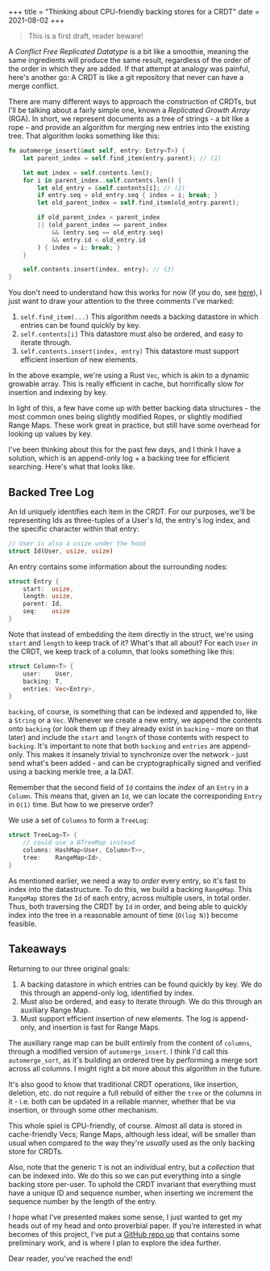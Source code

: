 +++
title = "Thinking about CPU-friendly backing stores for a CRDT"
date = 2021-08-02
+++

> This is a first draft, reader beware!

A *Conflict Free Replicated Datatype* is a bit like a smoothie, meaning the same ingredients will produce the same result, regardless of the order of the order in which they are added. If that attempt at analogy was painful, here's another go: A CRDT is like a git repository that never can have a merge conflict.

There are many different ways to approach the construction of CRDTs, but I'll be talking about a fairly simple one, known a *Replicated Growth Array* (RGA). In short, we represent documents as a tree of strings - a bit like a rope - and provide an algorithm for merging new entries into the existing tree. That algorithm looks something like this:

```rust
fn automerge_insert(&mut self, entry: Entry<T>) {
    let parent_index = self.find_item(entry.parent); // (1)

    let mut index = self.contents.len();
    for i in parent_index..self.contents.len() {
        let old_entry = &self.contents[i]; // (2)
        if entry.seq > old_entry.seq { index = i; break; }
        let old_parent_index = self.find_item(old_entry.parent);

        if old_parent_index < parent_index
        || (old_parent_index == parent_index
            && (entry.seq == old_entry.seq)
            && entry.id < old_entry.id
        ) { index = i; break; }
    }

    self.contents.insert(index, entry); // (3)
}
```

You don't need to understand how this works for now (If you do, see [here](https://josephg.com/blog/crdts-go-brrr/)), I just want to draw your attention to the three comments I've marked:

1. `self.find_item(...)` This algorithm needs a backing datastore in which entries can be found quickly by key.
2. `self.contents[i]` This datastore must also be ordered, and easy to iterate through.
3. `self.contents.insert(index, entry)` This datastore must support efficient insertion of new elements.

In the above example, we're using a Rust `Vec`, which is akin to a dynamic growable array. This is really efficient in cache, but horrifically slow for insertion and indexing by key.

In light of this, a few have come up with better backing data structures - the most common ones being slightly modified Ropes, or slightly modified Range Maps. These work great in practice, but still have some overhead for looking up values by key.

I've been thinking about this for the past few days, and I think I have a solution, which is an append-only log + a backing tree for efficient searching. Here's what that looks like.

## Backed Tree Log
An Id uniquely identifies each item in the CRDT. For our purposes, we'll be representing Ids as three-tuples of a User's Id, the entry's log index, and the specific character within that entry:

```rust
// User is also a usize under the hood
struct Id(User, usize, usize)
```

An entry contains some information about the surrounding nodes:

```rust
struct Entry {
    start:  usize,
    length: usize,
    parent: Id,
    seq:    usize
}
```

Note that instead of embedding the item directly in the struct, we're using `start` and `length` to keep track of it? What's that all about? For each `User` in the CRDT, we keep track of a column, that looks something like this:

```rust
struct Column<T> {
    user:    User,
    backing: T,
    entries: Vec<Entry>,
}
```

`backing`, of course, is something that can be indexed and appended to, like a `String` or a `Vec`. Whenever we create a new entry, we append the contents onto `backing` (or look them up if they already exist in `backing` - more on that later) and include the `start` and `length` of those contents with respect to `backing`. It's important to note that both `backing` and `entries` are append-only. This makes it insanely trivial to synchronize over the network - just send what's been added - and can be cryptographically signed and verified using a backing merkle tree, a la DAT.

Remember that the second field of `Id` contains the *index* of an `Entry` in a `Column`. This means that, given an `Id`, we can locate the corresponding `Entry` in `O(1)` time. But how to we preserve order?

We use a set of `Columns` to form a `TreeLog`:

```rust
struct TreeLog<T> {
    // could use a BTreeMap instead
    columns: HashMap<User, Column<T>>,
    tree:    RangeMap<Id>,
}
```

As mentioned earlier, we need a way to *order* every entry, so it's fast to index into the datastructure. To do this, we build a backing `RangeMap`. This `RangeMap` stores the `Id` of each entry, across multiple users, in total order. Thus, both traversing the CRDT by `Id` in order, and being able to quickly index into the tree in a reasonable amount of time (`O(log N)`) become feasible.

## Takeaways
Returning to our three original goals:

1. A backing datastore in which entries can be found quickly by key. We do this through an append-only log, identified by index.
2. Must also be ordered, and easy to iterate through. We do this through an auxiliary Range Map. 
3. Must support efficient insertion of new elements. The log is append-only, and insertion is fast for Range Maps.

The auxiliary range map can be built entirely from the content of `columns`, through a modified version of `automerge_insert`. I think I'd call this `automerge_sort`, as it's building an ordered tree by performing a merge sort across all columns. I might right a bit more about this algorithm in the future.

It's also good to know that traditional CRDT operations, like insertion, deletion, etc. do not require a full rebuild of either the `tree` or the columns in it - i.e. both can be updated in a reliable manner, whether that be via insertion, or through some other mechanism.

This whole spiel is CPU-friendly, of course. Almost all data is stored in cache-friendly Vecs; Range Maps, although less ideal, will be smaller than usual when compared to the way they're *usually* used as the only backing store for CRDTs.

Also, note that the generic `T` is not an individual entry, but a *collection* that can be indexed into. We do this so we can put everything into a single backing store per-user. To uphold the CRDT invariant that everything must have a unique ID and sequence number, when inserting we increment the sequence number by the length of the entry.

I hope what I've presented makes some sense, I just wanted to get my heads out of my head and onto proverbial paper. If you're interested in what becomes of this project, I've put a [GitHub repo up](https://github.com/slightknack/together/) that contains some preliminary work, and is where I plan to explore the idea further.

Dear reader, you've reached the end!
